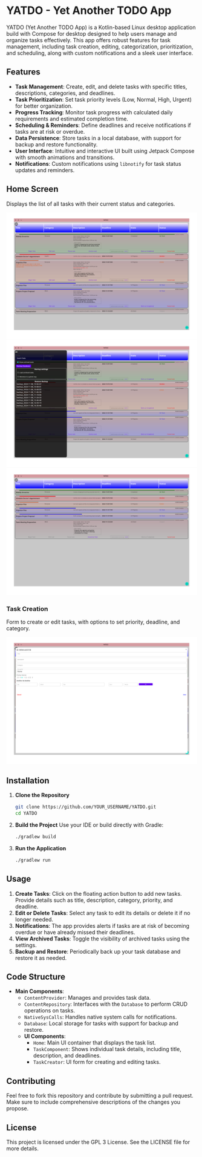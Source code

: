# YATDO - Yet Another TODO App

YATDO (Yet Another TODO App) is a Kotlin-based Linux desktop application build with Compose for desktop designed to help users manage and organize tasks effectively. This app offers robust features for task management, including task creation, editing, categorization, prioritization, and scheduling, along with custom notifications and a sleek user interface.

## Features

- **Task Management**: Create, edit, and delete tasks with specific titles, descriptions, categories, and deadlines.
- **Task Prioritization**: Set task priority levels (Low, Normal, High, Urgent) for better organization.
- **Progress Tracking**: Monitor task progress with calculated daily requirements and estimated completion time.
- **Scheduling & Reminders**: Define deadlines and receive notifications if tasks are at risk or overdue.
- **Data Persistence**: Store tasks in a local database, with support for backup and restore functionality.
- **User Interface**: Intuitive and interactive UI built using Jetpack Compose with smooth animations and transitions.
- **Notifications**: Custom notifications using `libnotify` for task status updates and reminders.

## Home Screen
Displays the list of all tasks with their current status and categories.

![Home Screen](screenshots/home_screen.png)
![Home Screen](screenshots/home_screen2.png)
![Home Screen](screenshots/home_screen3.png)
### Task Creation
Form to create or edit tasks, with options to set priority, deadline, and category.

![Task Creation](screenshots/task_creation.png)


## Installation

1. **Clone the Repository**
   ```bash
   git clone https://github.com/YOUR_USERNAME/YATDO.git
   cd YATDO
   ```

2. **Build the Project**
   Use your IDE or build directly with Gradle:
   ```bash
   ./gradlew build
   ```

3. **Run the Application**
   ```bash
   ./gradlew run
   ```

## Usage

1. **Create Tasks**: Click on the floating action button to add new tasks. Provide details such as title, description, category, priority, and deadline.
2. **Edit or Delete Tasks**: Select any task to edit its details or delete it if no longer needed.
3. **Notifications**: The app provides alerts if tasks are at risk of becoming overdue or have already missed their deadlines.
4. **View Archived Tasks**: Toggle the visibility of archived tasks using the settings.
5. **Backup and Restore**: Periodically back up your task database and restore it as needed.

## Code Structure

- **Main Components**:
    - `ContentProvider`: Manages and provides task data.
    - `ContentRepository`: Interfaces with the `Database` to perform CRUD operations on tasks.
    - `NativeSysCalls`: Handles native system calls for notifications.
    - `Database`: Local storage for tasks with support for backup and restore.
    - **UI Components**:
        - `Home`: Main UI container that displays the task list.
        - `TaskComponent`: Shows individual task details, including title, description, and deadlines.
        - `TaskCreator`: UI form for creating and editing tasks.

## Contributing

Feel free to fork this repository and contribute by submitting a pull request. Make sure to include comprehensive descriptions of the changes you propose.

## License

This project is licensed under the GPL 3 License. See the LICENSE file for more details.
